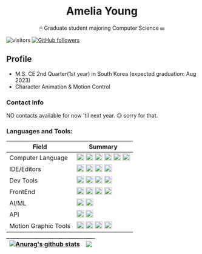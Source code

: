 <h1 align="center">Amelia Young</h1>
<p align="center">🖱 Graduate student majoring Computer Science ⌨ </p>
 
 ![visitors](https://visitor-badge.glitch.me/badge?page_id=page.id&left_color=black&right_color=pink)
 [![GitHub followers](https://img.shields.io/github/followers/ameliacode.svg?style=social&label=Follow&maxAge=2592000)](https://github.com/ameliacode?tab=followers)

## Profile
- M.S. CE 2nd Quarter(1st year) in South Korea (expected graduation: Aug 2023)
- Character Animation & Motion Control

### Contact Info
NO contacts available for now 'til next year. 😥 sorry for that.

<h3 align="left">Languages and Tools:</h3>
<link rel="stylesheet" href="profile-css.css">
<table class="tg">
<thead>
  <tr>
    <th class="tg-ysfy">Field</th>
    <th class="tg-ysfy">Summary</th>
  </tr>
</thead>
<tbody>
  <tr>
    <td valign=middle>Computer Language</td>
    <td valign=middle>
      <img src="https://img.shields.io/badge/c-%2300599C.svg?style=for-the-badge&logo=c&logoColor=white" alt="c" height="20"/>
      <img src="https://img.shields.io/badge/c++-%2300599C.svg?style=for-the-badge&logo=c%2B%2B&logoColor=white" alt="c++" height="20"/>  
      <img src="https://img.shields.io/badge/go-%2300ADD8.svg?style=for-the-badge&logo=go&logoColor=white" alt="go" height="20"/>
      <img src="https://img.shields.io/badge/javascript-%23323330.svg?style=for-the-badge&logo=javascript&logoColor=%23F7DF1E" alt="javascript" height="20"/>
      <img src="https://img.shields.io/badge/lua-%232C2D72.svg?style=for-the-badge&logo=lua&logoColor=white" alt="lua" height="20"/>
      <img src="https://img.shields.io/badge/python-3670A0?style=for-the-badge&logo=python&logoColor=ffdd54" alt="python" height="20"/>
    </td>       
  </tr>
  <tr>
    <td valign=middle>IDE/Editors</td>
    <td valign=middle>
      <img src="https://img.shields.io/badge/jupyter-%23FA0F00.svg?style=for-the-badge&logo=jupyter&logoColor=white" alt="notebook" height="20"/>
      <img src="https://img.shields.io/badge/pycharm-143?style=for-the-badge&logo=pycharm&logoColor=black&color=black&labelColor=green" alt="pycharm" height="20"/>
      <img src="https://img.shields.io/badge/Visual%20Studio%20Code-0078d7.svg?style=for-the-badge&logo=visual-studio-code&logoColor=white" alt="vcode" height="20"/>
      <img src="https://img.shields.io/badge/Visual%20Studio-5C2D91.svg?style=for-the-badge&logo=visual-studio&logoColor=white" alt="vstudio" height="20"/>
    </td>
  </tr>
  <tr>
    <td valign=middle>Dev Tools</td>
    <td valign=middle>
     <img src="https://img.shields.io/badge/docker-%230db7ed.svg?style=for-the-badge&logo=docker&logoColor=white" alt="docker" height="20"/>
     <img src="https://img.shields.io/badge/GoogleCloud-%234285F4.svg?style=for-the-badge&logo=google-cloud&logoColor=white" alt="google cloud" height="20"/> 
     <img src="https://img.shields.io/badge/git-%23F05033.svg?style=for-the-badge&logo=git&logoColor=white" alt="git" height="20"/>
      <img src="https://img.shields.io/badge/AWS-%23FF9900.svg?style=for-the-badge&logo=amazon-aws&logoColor=white" alt="aws" height="20"/>
  </td>
  </tr>
  
  <tr>
    <td valign=middle>FrontEnd</td>
    <td valign=middle>
      <img src="https://img.shields.io/badge/html5-%23E34F26.svg?style=for-the-badge&logo=html5&logoColor=white" alt="html5" height="20"/>
      <img src="https://img.shields.io/badge/css3-%231572B6.svg?style=for-the-badge&logo=css3&logoColor=white" alt="css3" height="20"/>
      <img src="https://img.shields.io/badge/react-%2320232a.svg?style=for-the-badge&logo=react&logoColor=%2361DAFB" alt="react" height="20"/>
      <img src="https://img.shields.io/badge/react_native-%2320232a.svg?style=for-the-badge&logo=react&logoColor=%2361DAFB" alt="react native" height="20"/>
      </td>
  </tr>
  <tr>
    <td valign=middle>AI/ML</td>
    <td valign=middle>
       <img src="https://img.shields.io/badge/TensorFlow-%23FF6F00.svg?style=for-the-badge&logo=TensorFlow&logoColor=white" height="20"/>
       <img src="https://img.shields.io/badge/PyTorch-%23EE4C2C.svg?style=for-the-badge&logo=PyTorch&logoColor=white" height="20"/>
      </td>
  </tr>
  <tr>
    <td valign=middle>API </td>
    <td valign=middle>
      <img src="https://img.shields.io/badge/opencv-%23white.svg?style=for-the-badge&logo=opencv&logoColor=white" alt="opencv" height="20"/>
      <img src="https://img.shields.io/badge/OpenGL-%23FFFFFF.svg?style=for-the-badge&logo=opengl" alt="opengl" height="20"/>
    </td>
  </tr>
  <tr>
    <td valign=middle>Motion Graphic Tools</td>
    <td valign=middle>
      <img src="https://img.shields.io/badge/unity-%23000000.svg?style=for-the-badge&logo=unity&logoColor=white" alt="unity" height="20"/>
      <img src="https://img.shields.io/badge/adobephotoshop-%2331A8FF.svg?style=for-the-badge&logo=adobephotoshop&logoColor=white" alt="photoshop" height="20"/>
      <img src="https://img.shields.io/badge/Adobe%20After%20Effects-9999FF.svg?style=for-the-badge&logo=Adobe%20After%20Effects&logoColor=white" alt="after effect" height="20"/>
      <img src="https://img.shields.io/badge/Adobe%20XD-470137?style=for-the-badge&logo=Adobe%20XD&logoColor=#FF61F6" alt="xd" height="20"/>   
    </td>
  </tr>
</tbody>
</table>

| <a href="https://github.com/anuraghazra/github-readme-stats"><img align="center" src="https://github-readme-stats.vercel.app/api?username=ameliacode&show_icons=true&include_all_commits=true&theme=swift&hide_border=true" alt="Anurag's github stats" /></a> | <a href="https://github.com/anuraghazra/github-readme-stats"><img align="center" src="https://github-readme-stats.vercel.app/api/top-langs/?username=ameliacode&layout=compact&theme=swift&hide_border=true" /></a> |
| ------------- | ------------- |


